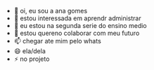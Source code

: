 - 👋 oi, eu sou a ana gomes 
- 👀 estou interessada em aprendr administrar 
- 🌱 eu estou na  segunda serie do ensino medio 
- 💞️ estou quereno colaborar com meu futuro 
- 📫 chegar ate mim pelo whats 
- 😄 ela/dela 
- ⚡ no projeto 

<!---
anagomes2424/anagomes2424 is a ✨ special ✨ repository because its `README.md` (this file) appears on your GitHub profile.
You can click the Preview link to take a look at your changes.
--->
